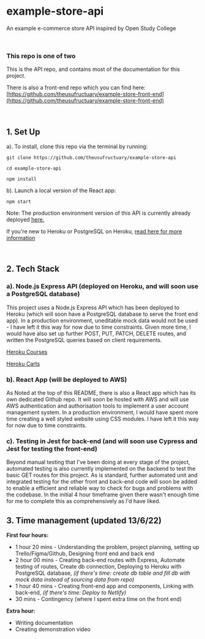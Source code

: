 # example-store-api
An example e-commerce store API inspired by Open Study College

<br>

### **This repo is one of two**
This is the API repo, and contains most of the documentation for this project.

There is also a front-end repo which you can find here: [https://github.com/theusufructuary/example-store-front-end](https://github.com/theusufructuary/example-store-front-end)

<br>

## 1. Set Up
a). To install, clone this repo via the terminal by running:
    
    git clone https://github.com/theusufructuary/example-store-api
    
    cd example-store-api
    
    npm install

b). Launch a local version of the React app:

    npm start

Note: The production environment version of this API is currently already deployed [here.](https://example-store-api.herokuapp.com)

If you're new to Heroku or PostgreSQL on Heroku, [read here for more information](https://devcenter.heroku.com/categories/heroku-postgres)

<br>

## 2. Tech Stack
### **a). Node.js Express API (deployed on Heroku, and will soon use a PostgreSQL database)**
This project uses a Node.js Express API which has been deployed to Heroku (which will soon have a PostgreSQL database to serve the front end app). In a production environment, uneditable mock data would not be used - I have left it this way for now due to time constraints. Given more time, I would have also set up further POST, PUT, PATCH, DELETE routes, and written the PostgreSQL queries based on client requirements.

[Heroku Courses](https://example-store-api.herokuapp.com/courses)

[Heroku Carts](https://example-store-api.herokuapp.com/carts)

### **b). React App (will be deployed to AWS)**
As Noted at the top of this README, there is also a React app which has its own dedicated Github repo. It will soon be hosted with AWS and will use AWS authentication and authorisation tools to implement a user account management system.
In a production environment, I would have spent more time creating a well styled website using CSS modules. I have left it this way for now due to time constraints.

### **c). Testing in Jest for back-end (and will soon use Cypress and Jest for testing the front-end)**
Beyond manual testing that I've been doing at every stage of the project, automated testing is also currently implemented on the backend to test the basic GET routes for this project. As is standard, further automated unit and integrated testing for the other front and back-end code will soon be added to enable a efficient and reliable way to check for bugs and problems with the codebase. In the initial 4 hour timeframe given there wasn't enough time for me to complete this as comprehensively as I'd have liked.

## 3. Time management (updated 13/6/22)
**First four hours:**
- 1 hour 20 mins - Understanding the problem, project planning, setting up Trello/Figma/Github, Designing front end and back end
- 2 hour 00 mins - Creating back-end routes with Express, Automate testing of routes, Create db connection, Deploying to Heroku with PostgreSQL database, *(if there's time: create db table and fill db with mock data instead of sourcing data from repo)*
- 1 hour 40 mins - Creating front-end app and components, Linking with back-end, *(if there's time: Deploy to Netlify)*
- 30 mins - Contingency (where I spent extra time on the front end)

**Extra hour:**
- Writing documentation
- Creating demonstration video